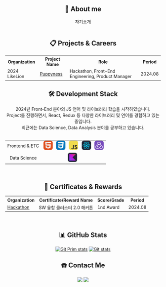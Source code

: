 <div align="center">
  <h2>🧐 About me</h2>
자기소개<br/>
</div>

<br/>

<div align="center">
    <h2>📋 Projects & Careers</h2>
  <table>
    <tr>
      <th>Organization</th>
      <th>Project Name</th>
      <th>Role</th>
      <th>Period</th>
    </tr>
    <tr>
      <td>2024 LikeLion</td>
      <td><a href="https://github.com/J-Ayaan/LikeLion-kitCat.git">Puppyness</a></td>
      <td>Hackathon, Front-End Engineering, Product Manager</td>
      <td>2024.08</td>
    </tr>
  </table>
</div>


<div align="center">
  <h2>🛠 Development Stack</h2>
  2024년 Front-End 분야의 JS 언어 및 라이브러리 학습을 시작하였습니다.<br/>
  Project를 진행하면서, React, Redux 등 다양한 라이브러리 및 언어를 경험하고 있는 중입니다.<br/>
  최근에는 Data Science, Data Analysis 분야를 공부하고 있습니다.<br/><br/>
  <table>
    <tr>
      <td align="center">Frontend & ETC</td>
      <td>
        <div>
          <img alt="HTML" width="30px" src="https://raw.githubusercontent.com/zzangjyj0818/Github_User_Content/250d0ac27c7cfd8418823d26a74822e206f28d13/HTML.svg" />
          &nbsp;
          <img alt="CSS" width="30px" src="https://raw.githubusercontent.com/zzangjyj0818/Github_User_Content/250d0ac27c7cfd8418823d26a74822e206f28d13/CSS.svg" />
          &nbsp;
          <img alt="JavaScript" width="30px" src="https://raw.githubusercontent.com/zzangjyj0818/Github_User_Content/250d0ac27c7cfd8418823d26a74822e206f28d13/JavaScript.svg" />
          &nbsp;
          <img alt="React" width="30px" src="https://raw.githubusercontent.com/zzangjyj0818/Github_User_Content/250d0ac27c7cfd8418823d26a74822e206f28d13/React-Dark.svg" />
          &nbsp;
          <img alt="Redux" width="30px" src="https://raw.githubusercontent.com/zzangjyj0818/Github_User_Content/250d0ac27c7cfd8418823d26a74822e206f28d13/Redux.svg" />
          <br/>
        </div>
      </td>
    </tr>
    <tr>
      <td align="center">Data Science</td>
      <td>
        <div align="center">
          <img alt="Python" width="30px" src="https://raw.githubusercontent.com/zzangjyj0818/Github_User_Content/250d0ac27c7cfd8418823d26a74822e206f28d13/Kotlin-Dark.svg" />
          &nbsp;
          <br/>
        </div>
      </td>
    </tr>
  </table>
</div>
<br/>

<div align="center">
  <h2>🏅 Certificates & Rewards</h2>
  <table>
    <tr>
      <th>Organization</th>
      <th>Certificate/Reward Name</th>
      <th>Score/Grade</th>
      <th>Period</th>
    </tr>
    <tr>
      <td><a href="https://github.com/J-Ayaan/LikeLion-kitCat.git">Hackathon</a></td>
      <td>SW 융합 클러스터 2.0 해커톤</td>
      <td>1nd Award</td>
      <td>2024.08</td>
    </tr>
  </table>
</div>
<br/>

<div align="center">
  <h2>📊 GitHub Stats</h2>
  <a href="#"><img src="https://github-readme-stats.vercel.app/api/top-langs/?username=J-Ayaan&layout=compact&hide=issues" alt="Git Prim stats" height="160px" /></a>
  <a href="#"><img src="https://github-readme-stats.vercel.app/api?username=J-Ayaan" alt="Git stats" height="160px" /></a>
  <br/>
  <h2>☎️ Contact Me</h2>
  <a href="www.instagram.com/developer_ayaan/"><img src="https://img.shields.io/badge/Instagram-E4405F?style=flat-square&logo=Instagram&logoColor=white&link=https://www.instagram.com/developer_ayaan/"/></a>
  <a href="mailto:mymayaan@gmail.com"><img src="https://img.shields.io/badge/Gmail-d14836?style=flat-square&logo=Gmail&logoColor=white&link=mailto:mymayaan@gmail.com"/></a>
</div>
